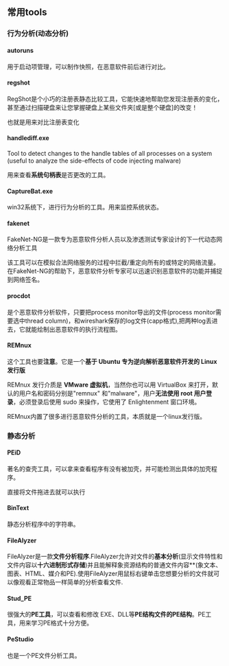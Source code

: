 ## 常用tools

### 行为分析(动态分析)
#### autoruns
用于启动项管理，可以制作快照，在恶意软件前后进行对比。

#### regshot
RegShot是个小巧的注册表静态比较工具，它能快速地帮助您发现注册表的变化，甚至通过扫描硬盘来让您掌握硬盘上某些文件夹\[或是整个硬盘\]的改变！

也就是用来对比注册表变化

#### handlediff.exe
Tool to detect changes to the handle tables of all processes on a system (useful to analyze the side-effects of code injecting malware)

用来查看**系统句柄表**是否更改的工具。

#### CaptureBat.exe
win32系统下，进行行为分析的工具。用来监控系统状态。

#### fakenet
FakeNet-NG是一款专为恶意软件分析人员以及渗透测试专家设计的下一代动态网络分析工具

该工具可以在模拟合法网络服务的过程中拦截/重定向所有的或特定的网络流量。在FakeNet-NG的帮助下，恶意软件分析专家可以迅速识别恶意软件的功能并捕捉到网络签名。

#### procdot
是个恶意软件分析软件，只要把process monitor导出的文件(process monitor需要选中thread column)，和wireshark保存的log文件(capp格式),把两种log丢进去，它就能绘制出恶意软件的执行流程图。

#### REMnux
这个工具也要**注意**。它是一个**基于 Ubuntu 专为逆向解析恶意软件开发的 Linux 发行版**

REMnux 发行介质是 **VMware 虚拟机**，当然你也可以用 VirtualBox 来打开，默认的用户名和密码分别是"remnux" 和"malware"，用户**无法使用 root 用户登录**，必须登录后使用 sudo 来操作，它使用了 Enlightenment 窗口环境。

REMnux内置了很多进行恶意软件分析的工具，本质就是一个linux发行版。

### 静态分析

#### PEiD
著名的查壳工具，可以拿来查看程序有没有被加壳，并可能检测出具体的加壳程序。

直接将文件拖进去就可以执行

#### BinText
静态分析程序中的字符串。

#### FileAlyzer
FileAlyzer是一款**文件分析程序**.FileAlyzer允许对文件的**基本分析**(显示文件特性和文件内容以**十六进制形式存储**)并且能解释象资源结构的普通文件内容**(象文本、图表、HTML、媒介和PE).使用FileAlyzer用鼠标右键单击您想要分析的文件就可以像观看正常物品一样简单的分析查看文件.

#### Stud_PE
很强大的**PE工具**，可以查看和修改 EXE、DLL等**PE结构文件的PE结构**。PE工具，用来学习PE格式十分方便。

#### PeStudio
也是一个PE文件分析工具。
